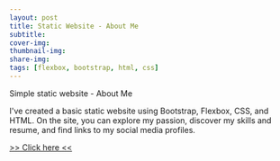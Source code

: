 ```yaml
---
layout: post
title: Static Website - About Me
subtitle:
cover-img:
thumbnail-img:
share-img:
tags: [flexbox, bootstrap, html, css]
---
```


Simple static website - About Me

I've created a basic static website using Bootstrap, Flexbox, CSS, and HTML. On the site, you can explore my passion, discover my skills and resume, and find links to my social media profiles.

<a href="http://baradev.github.io/StaticWebsite2023/" target="_blank">>> Click here <<</a>
